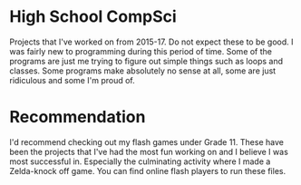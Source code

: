 # High School CompSci
Projects that I've worked on from 2015-17. Do not expect these to be good. I was fairly new to programming during this period of time. Some of the programs are just me trying to figure out simple things such as loops and classes. Some programs make absolutely no sense at all, some are just ridiculous and some I'm proud of. 

# Recommendation
I'd recommend checking out my flash games under Grade 11. These have been the projects that I've had the most fun working on and I believe I was most successful in. Especially the culminating activity where I made a Zelda-knock off game. You can find online flash players to run these files. 
